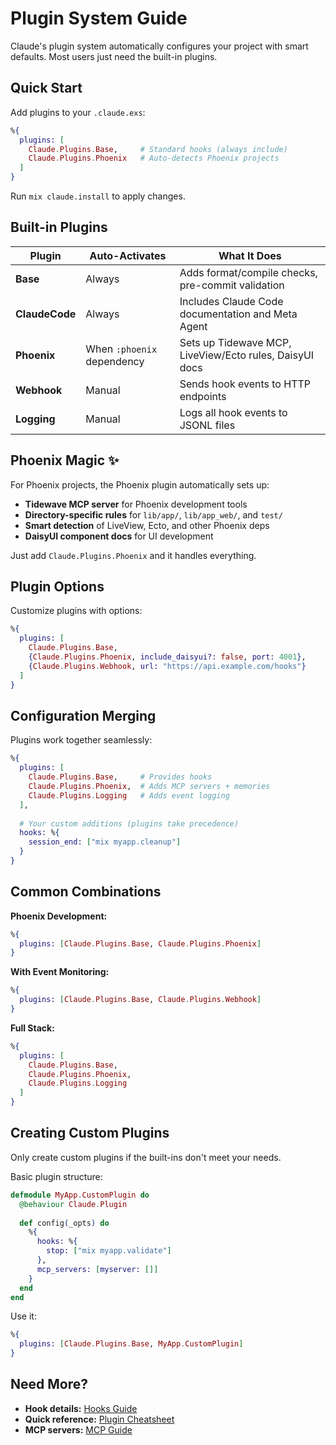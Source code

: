 # Plugin System Guide

Claude's plugin system automatically configures your project with smart defaults. Most users just need the built-in plugins.

## Quick Start

Add plugins to your `.claude.exs`:

```elixir
%{
  plugins: [
    Claude.Plugins.Base,     # Standard hooks (always include)
    Claude.Plugins.Phoenix   # Auto-detects Phoenix projects
  ]
}
```

Run `mix claude.install` to apply changes.

## Built-in Plugins

| Plugin | Auto-Activates | What It Does |
|--------|----------------|--------------|
| **Base** | Always | Adds format/compile checks, pre-commit validation |
| **ClaudeCode** | Always | Includes Claude Code documentation and Meta Agent |
| **Phoenix** | When `:phoenix` dependency | Sets up Tidewave MCP, LiveView/Ecto rules, DaisyUI docs |
| **Webhook** | Manual | Sends hook events to HTTP endpoints |
| **Logging** | Manual | Logs all hook events to JSONL files |

## Phoenix Magic ✨

For Phoenix projects, the Phoenix plugin automatically sets up:
- **Tidewave MCP server** for Phoenix development tools
- **Directory-specific rules** for `lib/app/`, `lib/app_web/`, and `test/`
- **Smart detection** of LiveView, Ecto, and other Phoenix deps
- **DaisyUI component docs** for UI development

Just add `Claude.Plugins.Phoenix` and it handles everything.

## Plugin Options

Customize plugins with options:

```elixir
%{
  plugins: [
    Claude.Plugins.Base,
    {Claude.Plugins.Phoenix, include_daisyui?: false, port: 4001},
    {Claude.Plugins.Webhook, url: "https://api.example.com/hooks"}
  ]
}
```

## Configuration Merging

Plugins work together seamlessly:

```elixir
%{
  plugins: [
    Claude.Plugins.Base,     # Provides hooks
    Claude.Plugins.Phoenix,  # Adds MCP servers + memories
    Claude.Plugins.Logging   # Adds event logging
  ],
  
  # Your custom additions (plugins take precedence)
  hooks: %{
    session_end: ["mix myapp.cleanup"]
  }
}
```

## Common Combinations

**Phoenix Development:**
```elixir
%{
  plugins: [Claude.Plugins.Base, Claude.Plugins.Phoenix]
}
```

**With Event Monitoring:**
```elixir
%{
  plugins: [Claude.Plugins.Base, Claude.Plugins.Webhook]
}
```

**Full Stack:**
```elixir
%{
  plugins: [
    Claude.Plugins.Base,
    Claude.Plugins.Phoenix,
    Claude.Plugins.Logging
  ]
}
```

## Creating Custom Plugins

Only create custom plugins if the built-ins don't meet your needs.

Basic plugin structure:

```elixir
defmodule MyApp.CustomPlugin do
  @behaviour Claude.Plugin
  
  def config(_opts) do
    %{
      hooks: %{
        stop: ["mix myapp.validate"]
      },
      mcp_servers: [myserver: []]
    }
  end
end
```

Use it:

```elixir
%{
  plugins: [Claude.Plugins.Base, MyApp.CustomPlugin]
}
```

## Need More?

- **Hook details:** [Hooks Guide](guide-hooks.md)
- **Quick reference:** [Plugin Cheatsheet](../cheatsheets/plugins.cheatmd)
- **MCP servers:** [MCP Guide](guide-mcp.md)